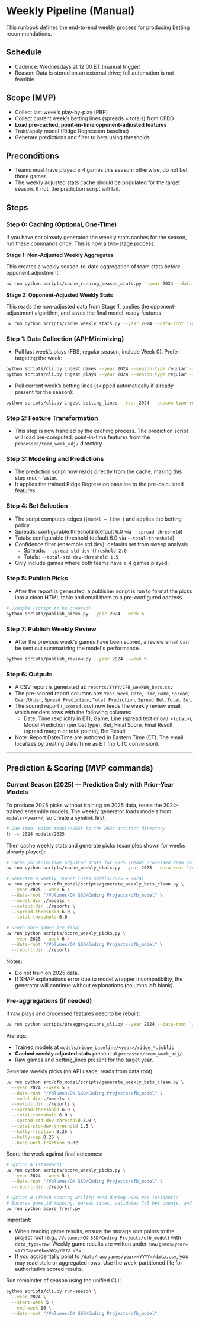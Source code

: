 # Weekly Pipeline (Manual)

This runbook defines the end-to-end weekly process for producing betting recommendations.

## Schedule

- Cadence: Wednesdays at 12:00 ET (manual trigger)
- Reason: Data is stored on an external drive; full automation is not feasible

## Scope (MVP)

- Collect last week’s play-by-play (PBP)
- Collect current week’s betting lines (spreads + totals) from CFBD
- **Load pre-cached, point-in-time opponent-adjusted features**
- Train/apply model (Ridge Regression baseline)
- Generate predictions and filter to bets using thresholds

## Preconditions

- Teams must have played ≥ 4 games this season; otherwise, do not bet those games.
- The weekly adjusted stats cache should be populated for the target season. If not, the prediction script will fail.

## Steps

### Step 0: Caching (Optional, One-Time)

If you have not already generated the weekly stats caches for the season, run these commands once. This is now a two-stage process.

**Stage 1: Non-Adjusted Weekly Aggregates**

This creates a weekly season-to-date aggregation of team stats *before* opponent adjustment.

```bash
uv run python scripts/cache_running_season_stats.py --year 2024 --data-root "/path/to/root"
```

**Stage 2: Opponent-Adjusted Weekly Stats**

This reads the non-adjusted data from Stage 1, applies the opponent-adjustment algorithm, and saves the final model-ready features.

```bash
uv run python scripts/cache_weekly_stats.py --year 2024 --data-root "/path/to/root"
```

### Step 1: Data Collection (API-Minimizing)

- Pull last week’s plays (FBS, regular season, include Week 0). Prefer targeting the week:

```bash
python scripts/cli.py ingest games --year 2024 --season-type regular --week 5 --data-root "/path/to/root"
python scripts/cli.py ingest plays --year 2024 --season-type regular --week 5 --data-root "/path/to/root"
```

- Pull current week’s betting lines (skipped automatically if already present for the season):

```bash
python scripts/cli.py ingest betting_lines --year 2024 --season-type regular --data-root "/path/to/root"
```

### Step 2: Feature Transformation

- This step is now handled by the caching process. The prediction script will load pre-computed, point-in-time features from the `processed/team_week_adj/` directory.

### Step 3: Modeling and Predictions

- The prediction script now reads directly from the cache, making this step much faster.
- It applies the trained Ridge Regression baseline to the pre-calculated features.

### Step 4: Bet Selection

- The script computes edges (`|model − line|`) and applies the betting policy.
- Spreads: configurable threshold (default 6.0 via `--spread-threshold`)
- Totals: configurable threshold (default 6.0 via `--total-threshold`)
- Confidence filter (ensemble std dev): defaults set from sweep analysis
  - Spreads: `--spread-std-dev-threshold 2.0`
  - Totals: `--total-std-dev-threshold 1.5`
- Only include games where both teams have ≥ 4 games played.

### Step 5: Publish Picks

- After the report is generated, a publisher script is run to format the picks into a clean HTML table and email them to a pre-configured address.

```bash
# Example (script to be created)
python scripts/publish_picks.py --year 2024 --week 5
```

### Step 7: Publish Weekly Review

- After the previous week's games have been scored, a review email can be sent out summarizing the model's performance.

```bash
python scripts/publish_review.py --year 2024 --week 5
```

### Step 6: Outputs

- A CSV report is generated at: `reports/YYYY/CFB_weekWW_bets.csv`
- The pre-scored report columns are: `Year`, `Week`, `Date`, `Time`, `Game`, `Spread`, `Over/Under`, `Spread Prediction`, `Total Prediction`, `Spread Bet`, `Total Bet`.
- The scored report (`_scored.csv`) now feeds the weekly review email, which renders rows with the following columns:
  - Date, Time (explicitly in ET), Game, Line (spread text or `O/U <total>`), Model Prediction (per bet type), Bet, Final Score, Final Result (spread margin or total points), Bet Result
- Note: Report Date/Time are authored in Eastern Time (ET). The email localizes by treating Date/Time as ET (no UTC conversion).

---

## Prediction & Scoring (MVP commands)

### Current Season (2025) — Prediction Only with Prior-Year Models

To produce 2025 picks without training on 2025 data, reuse the 2024-trained ensemble models. The weekly generator loads models from `models/<year>/`, so create a symlink first:

```bash
# One-time: point models/2025 to the 2024 artifact directory
ln -s 2024 models/2025
```

Then cache weekly stats and generate picks (examples shown for weeks already played):

```bash
# Cache point-in-time adjusted stats for 2025 (reads processed team_game)
uv run python scripts/cache_weekly_stats.py --year 2025 --data-root "/Volumes/CK SSD/Coding Projects/cfb_model"

# Generate a weekly report (uses models/2025 → 2024)
uv run python src/cfb_model/scripts/generate_weekly_bets_clean.py \
  --year 2025 --week 6 \
  --data-root "/Volumes/CK SSD/Coding Projects/cfb_model" \
  --model-dir ./models \
  --output-dir ./reports \
  --spread-threshold 6.0 \
  --total-threshold 6.0

# Score once games are final
uv run python scripts/score_weekly_picks.py \
  --year 2025 --week 6 \
  --data-root "/Volumes/CK SSD/Coding Projects/cfb_model" \
  --report-dir ./reports
```

Notes:
- Do not train on 2025 data.
- If SHAP explanations error due to model wrapper incompatibility, the generator will continue without explanations (columns left blank).

### Pre-aggregations (if needed)

If raw plays and processed features need to be rebuilt:

```bash
uv run python scripts/preaggregations_cli.py --year 2024 --data-root "/Volumes/CK SSD/Coding Projects/cfb_model"
```

Prereqs:
- Trained models at `models/ridge_baseline/<year>/ridge_*.joblib`
- **Cached weekly adjusted stats** present at `processed/team_week_adj/`.
- Raw games and betting_lines present for the target year.

Generate weekly picks (no API usage; reads from data root):

```bash
uv run python src/cfb_model/scripts/generate_weekly_bets_clean.py \
  --year 2024 --week 5 \
  --data-root "/Volumes/CK SSD/Coding Projects/cfb_model" \
  --model-dir ./models \
  --output-dir ./reports \
  --spread-threshold 6.0 \
  --total-threshold 6.0 \
  --spread-std-dev-threshold 3.0 \
  --total-std-dev-threshold 1.5 \
  --kelly-fraction 0.25 \
  --kelly-cap 0.25 \
  --base-unit-fraction 0.02
```

Score the week against final outcomes:

```bash
# Option A (standard):
uv run python scripts/score_weekly_picks.py \
  --year 2024 --week 5 \
  --data-root "/Volumes/CK SSD/Coding Projects/cfb_model" \
  --report-dir ./reports

# Option B (fresh scoring utility used during 2025 Wk6 incident):
# Ensures game_id mapping, parses lines, validates 7/3 bet counts, and reads week-partitioned raw data.
uv run python score_fresh.py
```

Important:
- When reading game results, ensure the storage root points to the project root (e.g., `/Volumes/CK SSD/Coding Projects/cfb_model`) with `data_type=raw`. Weekly game results are written under `raw/games/year=<YYYY>/week=<WW>/data.csv`.
- If you accidentally point to `/data/raw/games/year=<YYYY>/data.csv`, you may read stale or aggregated rows. Use the week-partitioned file for authoritative scored results.

Run remainder of season using the unified CLI:

```bash
python scripts/cli.py run-season \
  --year 2024 \
  --start-week 5 \
  --end-week 16 \
  --data-root "/Volumes/CK SSD/Coding Projects/cfb_model"
```
```
